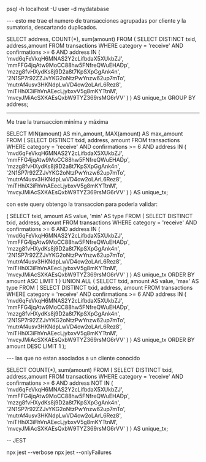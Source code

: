 psql -h localhost -U user -d mydatabase

--- esto me trae el numero de transacciones agrupadas por cliente y la sumatoria, descartando duplicados.

SELECT address, COUNT(*), sum(amount) 
FROM (
    SELECT DISTINCT txid, address,amount
    FROM transactions
    WHERE category = 'receive'
      AND confirmations >= 6
      AND address IN (
        'mvd6qFeVkqH6MNAS2Y2cLifbdaX5XUkbZJ',
        'mmFFG4jqAtw9MoCC88hw5FNfreQWuEHADp',
        'mzzg8fvHXydKs8j9D2a8t7KpSXpGgAnk4n',
        '2N1SP7r92ZZJvYKG2oNtzPwYnzw62up7mTo',
        'mutrAf4usv3HKNdpLwVD4ow2oLArL6Rez8',
        'miTHhiX3iFhVnAEecLjybxvV5g8mKYTtnM',
        'mvcyJMiAcSXKAEsQxbW9TYZ369rsMG6rVV'
      )
) AS unique_tx
GROUP BY address;


-----
Me trae la transaccion miníma y máxima 


SELECT 
  MIN(amount) AS min_amount,
  MAX(amount) AS max_amount
FROM (
    SELECT DISTINCT txid, address, amount
    FROM transactions
    WHERE category = 'receive'
      AND confirmations >= 6
      AND address IN (
        'mvd6qFeVkqH6MNAS2Y2cLifbdaX5XUkbZJ',
        'mmFFG4jqAtw9MoCC88hw5FNfreQWuEHADp',
        'mzzg8fvHXydKs8j9D2a8t7KpSXpGgAnk4n',
        '2N1SP7r92ZZJvYKG2oNtzPwYnzw62up7mTo',
        'mutrAf4usv3HKNdpLwVD4ow2oLArL6Rez8',
        'miTHhiX3iFhVnAEecLjybxvV5g8mKYTtnM',
        'mvcyJMiAcSXKAEsQxbW9TYZ369rsMG6rVV'
      )
) AS unique_tx;


con este query obtengo la transaccion para poderla validar:

(
  SELECT txid, amount AS value, 'min' AS type
  FROM (
      SELECT DISTINCT txid, address, amount
      FROM transactions
      WHERE category = 'receive'
        AND confirmations >= 6
        AND address IN (
          'mvd6qFeVkqH6MNAS2Y2cLifbdaX5XUkbZJ',
          'mmFFG4jqAtw9MoCC88hw5FNfreQWuEHADp',
          'mzzg8fvHXydKs8j9D2a8t7KpSXpGgAnk4n',
          '2N1SP7r92ZZJvYKG2oNtzPwYnzw62up7mTo',
          'mutrAf4usv3HKNdpLwVD4ow2oLArL6Rez8',
          'miTHhiX3iFhVnAEecLjybxvV5g8mKYTtnM',
          'mvcyJMiAcSXKAEsQxbW9TYZ369rsMG6rVV'
        )
  ) AS unique_tx
  ORDER BY amount ASC
  LIMIT 1
)
UNION ALL
(
  SELECT txid, amount AS value, 'max' AS type
  FROM (
      SELECT DISTINCT txid, address, amount
      FROM transactions
      WHERE category = 'receive'
        AND confirmations >= 6
        AND address IN (
          'mvd6qFeVkqH6MNAS2Y2cLifbdaX5XUkbZJ',
          'mmFFG4jqAtw9MoCC88hw5FNfreQWuEHADp',
          'mzzg8fvHXydKs8j9D2a8t7KpSXpGgAnk4n',
          '2N1SP7r92ZZJvYKG2oNtzPwYnzw62up7mTo',
          'mutrAf4usv3HKNdpLwVD4ow2oLArL6Rez8',
          'miTHhiX3iFhVnAEecLjybxvV5g8mKYTtnM',
          'mvcyJMiAcSXKAEsQxbW9TYZ369rsMG6rVV'
        )
  ) AS unique_tx
  ORDER BY amount DESC
  LIMIT 1
);



--- las que no estan asociados a un cliente conocido


SELECT COUNT(*), sum(amount) 
FROM (
    SELECT DISTINCT txid, address,amount
    FROM transactions
    WHERE category = 'receive'
      AND confirmations >= 6
      AND address NOT IN (
        'mvd6qFeVkqH6MNAS2Y2cLifbdaX5XUkbZJ',
        'mmFFG4jqAtw9MoCC88hw5FNfreQWuEHADp',
        'mzzg8fvHXydKs8j9D2a8t7KpSXpGgAnk4n',
        '2N1SP7r92ZZJvYKG2oNtzPwYnzw62up7mTo',
        'mutrAf4usv3HKNdpLwVD4ow2oLArL6Rez8',
        'miTHhiX3iFhVnAEecLjybxvV5g8mKYTtnM',
        'mvcyJMiAcSXKAEsQxbW9TYZ369rsMG6rVV'
      )
) AS unique_tx;


-- JEST

npx jest --verbose
npx jest --onlyFailures